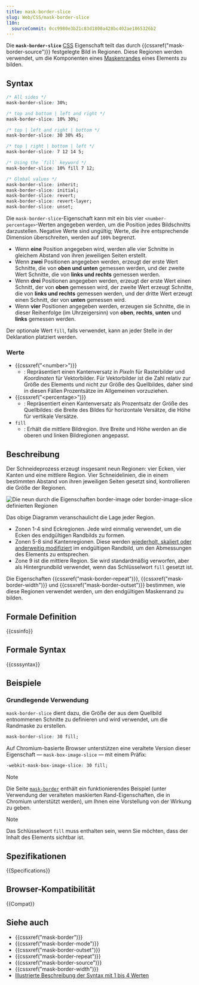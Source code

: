 ```yaml
---
title: mask-border-slice
slug: Web/CSS/mask-border-slice
l10n:
  sourceCommit: 0cc9980e3b21c83d1800a428bc402ae1865326b2
---
```


Die **`mask-border-slice`** [CSS](/de/docs/Web/CSS) Eigenschaft teilt das durch {{cssxref("mask-border-source")}} festgelegte Bild in Regionen. Diese Regionen werden verwendet, um die Komponenten eines [Maskenrandes](/de/docs/Web/CSS/mask-border) eines Elements zu bilden.

## Syntax

```css
/* All sides */
mask-border-slice: 30%;

/* top and bottom | left and right */
mask-border-slice: 10% 30%;

/* top | left and right | bottom */
mask-border-slice: 30 30% 45;

/* top | right | bottom | left */
mask-border-slice: 7 12 14 5;

/* Using the `fill` keyword */
mask-border-slice: 10% fill 7 12;

/* Global values */
mask-border-slice: inherit;
mask-border-slice: initial;
mask-border-slice: revert;
mask-border-slice: revert-layer;
mask-border-slice: unset;
```

Die `mask-border-slice`-Eigenschaft kann mit ein bis vier `<number-percentage>`-Werten angegeben werden, um die Position jedes Bildschnitts darzustellen. Negative Werte sind ungültig; Werte, die ihre entsprechende Dimension überschreiten, werden auf `100%` begrenzt.

- Wenn **eine** Position angegeben wird, werden alle vier Schnitte in gleichem Abstand von ihren jeweiligen Seiten erstellt.
- Wenn **zwei** Positionen angegeben werden, erzeugt der erste Wert Schnitte, die von **oben und unten** gemessen werden, und der zweite Wert Schnitte, die von **links und rechts** gemessen werden.
- Wenn **drei** Positionen angegeben werden, erzeugt der erste Wert einen Schnitt, der von **oben** gemessen wird, der zweite Wert erzeugt Schnitte, die von **links und rechts** gemessen werden, und der dritte Wert erzeugt einen Schnitt, der von **unten** gemessen wird.
- Wenn **vier** Positionen angegeben werden, erzeugen sie Schnitte, die in dieser Reihenfolge (im Uhrzeigersinn) von **oben**, **rechts**, **unten** und **links** gemessen werden.

Der optionale Wert `fill`, falls verwendet, kann an jeder Stelle in der Deklaration platziert werden.

### Werte

- {{cssxref("&lt;number&gt;")}}
  - : Repräsentiert einen Kantenversatz in _Pixeln_ für Rasterbilder und _Koordinaten_ für Vektorbilder. Für Vektorbilder ist die Zahl relativ zur Größe des Elements und nicht zur Größe des Quellbildes, daher sind in diesen Fällen Prozentsätze im Allgemeinen vorzuziehen.
- {{cssxref("&lt;percentage&gt;")}}
  - : Repräsentiert einen Kantenversatz als Prozentsatz der Größe des Quellbildes: die Breite des Bildes für horizontale Versätze, die Höhe für vertikale Versätze.
- `fill`
  - : Erhält die mittlere Bildregion. Ihre Breite und Höhe werden an die oberen und linken Bildregionen angepasst.

## Beschreibung

Der Schneideprozess erzeugt insgesamt neun Regionen: vier Ecken, vier Kanten und eine mittlere Region. Vier Schneidelinien, die in einem bestimmten Abstand von ihren jeweiligen Seiten gesetzt sind, kontrollieren die Größe der Regionen.

![Die neun durch die Eigenschaften border-image oder border-image-slice definierten Regionen](border-image-slice.png)

Das obige Diagramm veranschaulicht die Lage jeder Region.

- Zonen 1-4 sind Eckregionen. Jede wird einmalig verwendet, um die Ecken des endgültigen Randbilds zu formen.
- Zonen 5-8 sind Kantenregionen. Diese werden [wiederholt, skaliert oder anderweitig modifiziert](/de/docs/Web/CSS/mask-border-repeat) im endgültigen Randbild, um den Abmessungen des Elements zu entsprechen.
- Zone 9 ist die mittlere Region. Sie wird standardmäßig verworfen, aber als Hintergrundbild verwendet, wenn das Schlüsselwort `fill` gesetzt ist.

Die Eigenschaften {{cssxref("mask-border-repeat")}}, {{cssxref("mask-border-width")}} und {{cssxref("mask-border-outset")}} bestimmen, wie diese Regionen verwendet werden, um den endgültigen Maskenrand zu bilden.

## Formale Definition

{{cssinfo}}

## Formale Syntax

{{csssyntax}}

## Beispiele

### Grundlegende Verwendung

`mask-border-slice` dient dazu, die Größe der aus dem Quellbild entnommenen Schnitte zu definieren und wird verwendet, um die Randmaske zu erstellen.

```css
mask-border-slice: 30 fill;
```

Auf Chromium-basierte Browser unterstützen eine veraltete Version dieser Eigenschaft — `mask-box-image-slice` — mit einem Präfix:

```css
-webkit-mask-box-image-slice: 30 fill;
```

> [!NOTE]
> Die Seite [`mask-border`](/de/docs/Web/CSS/mask-border) enthält ein funktionierendes Beispiel (unter Verwendung der veralteten maskierten Rand-Eigenschaften, die in Chromium unterstützt werden), um Ihnen eine Vorstellung von der Wirkung zu geben.

> [!NOTE]
> Das Schlüsselwort `fill` muss enthalten sein, wenn Sie möchten, dass der Inhalt des Elements sichtbar ist.

## Spezifikationen

{{Specifications}}

## Browser-Kompatibilität

{{Compat}}

## Siehe auch

- {{cssxref("mask-border")}}
- {{cssxref("mask-border-mode")}}
- {{cssxref("mask-border-outset")}}
- {{cssxref("mask-border-repeat")}}
- {{cssxref("mask-border-source")}}
- {{cssxref("mask-border-width")}}
- [Illustrierte Beschreibung der Syntax mit 1 bis 4 Werten](/de/docs/Web/CSS/CSS_cascade/Shorthand_properties#tricky_edge_cases)
